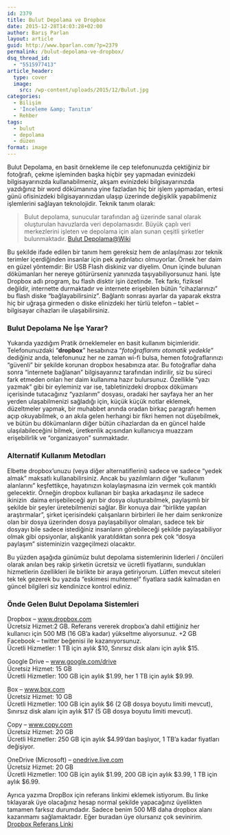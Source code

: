 ```yaml
---
id: 2379
title: Bulut Depolama ve Dropbox
date: 2015-12-28T14:03:28+02:00
author: Barış Parlan
layout: article
guid: http://www.bparlan.com/?p=2379
permalink: /bulut-depolama-ve-dropbox/
dsq_thread_id:
  - "5515977413"
article_header:
  type: cover
  image:
    src: /wp-content/uploads/2015/12/Bulut.jpg
categories:
  - Bilişim
  - 'İnceleme &amp; Tanıtım'
  - Rehber
tags:
  - bulut
  - depolama
  - düzen
format: image
---
```


Bulut Depolama, en basit örnekleme ile cep telefonunuzda çektiğiniz bir fotoğrafı, çekme işleminden başka hiçbir şey yapmadan evinizdeki bilgisayarınızda kullanabilmeniz, akşam evinizdeki bilgisayarınızda yazdığınız bir word dökümanına yine fazladan hiç bir işlem yapmadan, ertesi günü ofisinizdeki bilgisayarınızdan ulaşıp üzerinde değişiklik yapabilmeniz işlemlerini sağlayan teknolojidir. Teknik tanım olarak:

> Bulut depolama, sunucular tarafından ağ üzerinde sanal olarak oluşturulan havuzlarda veri depolamasıdır. Büyük çaplı veri merkezlerini işleten ve depolama için alan sunan çeşitli şirketler bulunmaktadır. <a href="https://tr.wikipedia.org/wiki/Bulut_depolama" target="_blank">Bulut Depolama@Wiki</a>

Bu şekilde ifade edilen bir tanım hem gereksiz hem de anlaşılması zor teknik terimler içerdiğinden insanlar için pek aydınlatıcı olmuyorlar. Örnek her daim en güzel yöntemdir: Bir USB Flash diskiniz var diyelim. Onun içinde bulunan dökümanları her nereye götürürseniz yanınızda taşıyabiliyorsunuz hani. İşte Dropbox adlı program, bu flash disktir işin özetinde. Tek farkı, fiziksel değildir, internette durmaktadır ve internete erişebilen bütün &#8220;cihazlarınızı&#8221; bu flash diske &#8220;bağlayabilirsiniz&#8221;. Bağlantı sonrası ayarlar da yaparak ekstra hiç bir uğraşa girmeden o diske elinizdeki her türlü telefon &#8211; tablet &#8211; bilgisayar cihazları ile ulaşabilirsiniz.

### Bulut Depolama Ne İşe Yarar?

Yukarıda yazdığım Pratik örneklemeler en basit kullanım biçimleridir. Telefonunuzdaki &#8220;**dropbox**&#8221; hesabınıza &#8220;_fotoğraflarımı otomatik yedekle_&#8221; dediğiniz anda, telefonunuz her ne zaman wi-fi bulsa, hemen fotoğraflarınızı &#8220;güvenli&#8221; bir şekilde korunan dropbox hesabınıza atar. Bu fotoğraflar daha sonra &#8220;internete bağlanan&#8221; bilgisayarınız tarafından indirilir, siz bu süreci fark etmeden onları her daim kullanıma hazır bulursunuz. Özellikle &#8220;yazı yazmak&#8221; gibi bir eyleminiz var ise, tabletinizdeki dropbox dökümanı içerisinde tutacağınız &#8220;yazılarım&#8221; dosyası, oradaki her sayfaya her an her yerden ulaşabilmenizi sağladığı için, küçük küçük notlar eklemek, düzeltmeler yapmak, bir muhabbet anında oradan birkaç paragrafı hemen açıp okuyabilmek, o an akıla gelen herhangi bir fikri hemen not düşebilmek, ve bütün bu dökümanların diğer bütün cihazlardan da en güncel halde ulaşılabileceğini bilmek, üretkenlik açısından kullanıcıya muazzam erişebilirlik ve &#8220;organizasyon&#8221; sunmaktadır.

### Alternatif Kullanım Metodları

Elbette dropbox&#8217;unuzu (veya diğer alternatiflerini) sadece ve sadece &#8220;yedek almak&#8221; maksatlı kullanabilirsiniz. Ancak bu yazılımların diğer &#8220;kullanım alanlarını&#8221; keşfettikçe, hayatınızın kolaylaşmasına izin vermek çok mantıklı gelecektir. Örneğin dropbox kullanan bir başka arkadaşınız ile sadece ikinizin&nbsp; daima erişebileceği ayrı bir dosya oluşturabilmek, paylaşımlı bir şekilde bir şeyler üretebilmenizi sağlar. Bir konuya dair &#8220;birlikte yapılan araştırmalar&#8221;, şirket içerisindeki çalışanların birbirleri ile her daim senkronize olan bir dosya üzerinden dosya paylaşabiliyor olmaları, sadece tek bir dosyayı bile sadece istediğiniz insanların görebileceği şekilde paylaşabiliyor olmak gibi opsiyonlar, alışkanlık yaratıldıktan sonra pek çok &#8220;dosya paylaşım&#8221; sisteminizin vazgeçilmezi olacaktır.

Bu yüzden aşağıda günümüz bulut depolama sistemlerinin liderleri / öncüleri olarak anılan beş rakip şirketin ücretsiz ve ücretli fiyatlarını, sundukları hizmetlerin özellikleri ile birlikte bir araya getiriyorum. Lütfen mevcut siteleri tek tek gezerek bu yazıda &#8220;eskimesi muhtemel&#8221; fiyatlara sadık kalmadan en güncel bilgileri siz kendinizce kontrol ediniz.

### Önde Gelen Bulut Depolama Sistemleri

Dropbox &#8211; <a href="https://www.dropbox.com/" target="_blank">www.dropbox.com</a>  
Ücretsiz Hizmet:2 GB. Referans vererek dropbox&#8217;a dahil ettiğiniz her kullanıcı için 500 MB (16 GB&#8217;a kadar) yükseltme alıyorsunuz. +2 GB Facebook &#8211; twitter beğenisi ile kazanıyorsunuz.  
Ücretli Hizmetler: 1 TB için aylık $10, Sınırsız disk alanı için aylık $15.

Google Drive &#8211; <a href="https://www.google.com/drive/" target="_blank">www.google.com/drive</a>  
Ücretsiz Hizmet: 15 GB  
Ücretli Hizmetler: 100 GB için aylık $1.99, her 1 TB için aylık $9.99.

Box &#8211; <a href="https://www.box.com/" target="_blank">www.box.com</a>  
Ücretsiz Hizmet: 10 GB  
Ücretli Hizmetler: 100 GB için aylık $6 (2 GB dosya boyutu limiti mevcut), Sınırsız disk alanı için aylık $17 (5 GB dosya boyutu limiti mevcut).

Copy &#8211; <a href="https://www.copy.com/" target="_blank">www.copy.com</a>  
Ücretsiz Hizmet: 20 GB  
Ücretli Hizmetler: 250 GB için aylık $4.99&#8217;dan başlıyor, 1 TB&#8217;a kadar fiyatları değişiyor.

OneDrive (Microsoft) &#8211; <a href="https://onedrive.live.com/" target="_blank">onedrive.live.com</a>  
Ücretsiz Hizmet: 20 GB  
Ücretli Hizmetler: 100 GB için aylık $1.99, 200 GB için aylık $3.99, 1 TB için aylık $6.99.

Ayrıca yazıma DropBox için referans linkimi eklemek istiyorum. Bu linke tıklayarak üye olacağınız hesap normal şekilde yapacağınız üyelikten tamamen farksız durumdadır. Sadece benim 500 MB daha dropbox alanı kazanmamı sağlamaktadır. Eğer buradan üye olursanız çok sevinirim.  
<a href="https://db.tt/xCBrBNdt" target="_blank">Dropbox Referans Linki</a>
